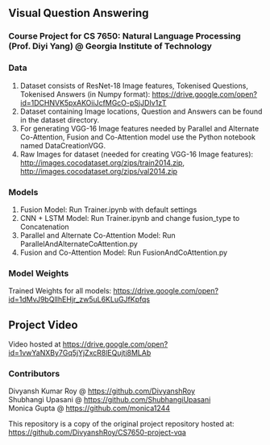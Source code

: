 ## Visual Question Answering
### Course Project for CS 7650: Natural Language Processing (Prof. Diyi Yang) @ Georgia Institute of Technology

### Data
1. Dataset consists of ResNet-18 Image features, Tokenised Questions, Tokenised Answers (in Numpy format): https://drive.google.com/open?id=1DCHNVK5pxAKOiiJcfMGcO-pSjJDIv1zT
2. Dataset containing Image locations, Question and Answers can be found in the dataset directory. 
3. For generating VGG-16 Image features needed by Parallel and Alternate Co-Attention, Fusion and Co-Attention model use the Python notebook named DataCreationVGG.
4. Raw Images for dataset (needed for creating VGG-16 Image features): http://images.cocodataset.org/zips/train2014.zip, http://images.cocodataset.org/zips/val2014.zip

### Models
1. Fusion Model: Run Trainer.ipynb with default settings
2. CNN + LSTM Model: Run Trainer.ipynb and change fusion_type to Concatenation
3. Parallel and Alternate Co-Attention Model: Run ParallelAndAlternateCoAttention.py
4. Fusion and Co-Attention Model: Run FusionAndCoAttention.py

### Model Weights
Trained Weights for all models: https://drive.google.com/open?id=1dMvJ9bQlIhEHjr_zw5uL6KLuGJfKpfqs

## Project Video
Video hosted at https://drive.google.com/open?id=1vwYaNXBy7Gq5jYjZxcR8lEQujti8MLAb

### Contributors
Divyansh Kumar Roy @ https://github.com/DivyanshRoy<br>
Shubhangi Upasani @ https://github.com/ShubhangiUpasani<br>
Monica Gupta @ https://github.com/monica1244<br>

This repository is a copy of the original project repository hosted at: https://github.com/DivyanshRoy/CS7650-project-vqa
